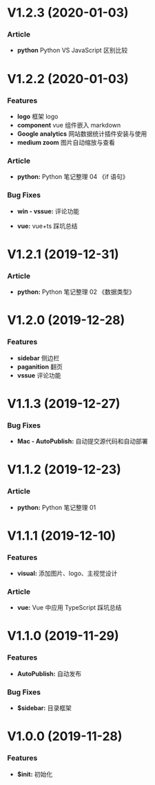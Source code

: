 # V1.2.3 (2020-01-03)

### Article

- **python** Python VS JavaScript 区别比较

# V1.2.2 (2020-01-03)

### Features

- **logo** 框架 logo
- **component** vue 组件嵌入 markdown
- **Google analytics** 网站数据统计插件安装与使用
- **medium zoom** 图片自动缩放与查看

### Article

- **python:** Python 笔记整理 04 《if 语句》

### Bug Fixes

- **win - vssue:** 评论功能

- **vue:** vue+ts 踩坑总结

# V1.2.1 (2019-12-31)

### Article

- **python:** Python 笔记整理 02 《数据类型》

# V1.2.0 (2019-12-28)

### Features

- **sidebar** 侧边栏
- **paganition** 翻页
- **vssue** 评论功能

# V1.1.3 (2019-12-27)

### Bug Fixes

- **Mac - AutoPublish:** 自动提交源代码和自动部署

# V1.1.2 (2019-12-23)

### Article

- **python:** Python 笔记整理 01

# V1.1.1 (2019-12-10)

### Features

- **visual:** 添加图片、logo、主视觉设计

### Article

- **vue:** Vue 中应用 TypeScript 踩坑总结

# V1.1.0 (2019-11-29)

### Features

- **AutoPublish:** 自动发布

### Bug Fixes

- **\$sidebar:** 目录框架

# V1.0.0 (2019-11-28)

### Features

- **\$init:** 初始化
